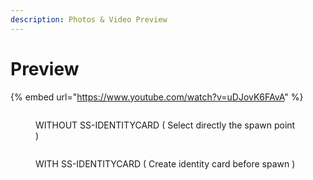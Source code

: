 ```yaml
---
description: Photos & Video Preview
---
```


# Preview

{% embed url="https://www.youtube.com/watch?v=uDJovK6FAvA" %}

<figure><img src="../.gitbook/assets/Screenshot 2025-03-18 110344.png" alt=""><figcaption><p>WITHOUT SS-IDENTITYCARD ( Select directly the spawn point )</p></figcaption></figure>

<figure><img src="../.gitbook/assets/Screenshot 2025-03-18 104950.png" alt=""><figcaption><p>WITH SS-IDENTITYCARD ( Create identity card before spawn )</p></figcaption></figure>

